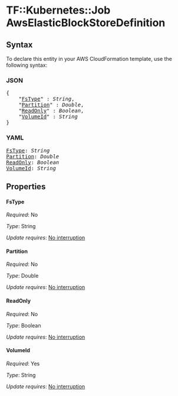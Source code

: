 # TF::Kubernetes::Job AwsElasticBlockStoreDefinition

## Syntax

To declare this entity in your AWS CloudFormation template, use the following syntax:

### JSON

<pre>
{
    "<a href="#fstype" title="FsType">FsType</a>" : <i>String</i>,
    "<a href="#partition" title="Partition">Partition</a>" : <i>Double</i>,
    "<a href="#readonly" title="ReadOnly">ReadOnly</a>" : <i>Boolean</i>,
    "<a href="#volumeid" title="VolumeId">VolumeId</a>" : <i>String</i>
}
</pre>

### YAML

<pre>
<a href="#fstype" title="FsType">FsType</a>: <i>String</i>
<a href="#partition" title="Partition">Partition</a>: <i>Double</i>
<a href="#readonly" title="ReadOnly">ReadOnly</a>: <i>Boolean</i>
<a href="#volumeid" title="VolumeId">VolumeId</a>: <i>String</i>
</pre>

## Properties

#### FsType

_Required_: No

_Type_: String

_Update requires_: [No interruption](https://docs.aws.amazon.com/AWSCloudFormation/latest/UserGuide/using-cfn-updating-stacks-update-behaviors.html#update-no-interrupt)

#### Partition

_Required_: No

_Type_: Double

_Update requires_: [No interruption](https://docs.aws.amazon.com/AWSCloudFormation/latest/UserGuide/using-cfn-updating-stacks-update-behaviors.html#update-no-interrupt)

#### ReadOnly

_Required_: No

_Type_: Boolean

_Update requires_: [No interruption](https://docs.aws.amazon.com/AWSCloudFormation/latest/UserGuide/using-cfn-updating-stacks-update-behaviors.html#update-no-interrupt)

#### VolumeId

_Required_: Yes

_Type_: String

_Update requires_: [No interruption](https://docs.aws.amazon.com/AWSCloudFormation/latest/UserGuide/using-cfn-updating-stacks-update-behaviors.html#update-no-interrupt)

